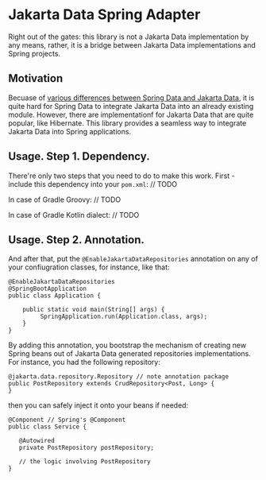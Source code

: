 # Jakarta Data Spring Adapter

Right out of the gates: this library is not a Jakarta Data implementation by any means, rather, it is a bridge between Jakarta Data implementations and Spring projects.

## Motivation 

Becuase of [various differences between Spring Data and Jakarta Data](https://github.com/spring-projects/spring-data-jpa/issues/3372), it is quite hard for Spring Data to
integrate Jakarta Data into an already existing module. However, there are implementationf for Jakarta Data that are quite popular, like Hibernate. This library provides a 
seamless way to integrate Jakarta Data into Spring applications. 

## Usage. Step 1. Dependency.

There're only two steps that you need to do to make this work. First - include this dependency into your `pom.xml`:
// TODO

In case of Gradle Groovy:
// TODO

In case of Gradle Kotlin dialect:
// TODO

## Usage. Step 2. Annotation.

And after that, put the `@EnableJakartaDataRepositories` annotation on any of your confiugration classes, for instance, like that:

```(java)
@EnableJakartaDataRepositories
@SpringBootApplication
public class Application {

    public static void main(String[] args) {
         SpringApplication.run(Application.class, args);
    }
}
```

By adding this annotation, you bootstrap the mechanism of creating new Spring beans out of Jakarta Data generated repositories implementations. For instance, you had the following repository:

```(java)
@jakarta.data.repository.Repository // note annotation package
public PostRepository extends CrudRepository<Post, Long> {
}
```

then you can safely inject it onto your beans if needed:

```
@Component // Spring's @Component
public class Service {

   @Autowired
   private PostRepository postRepository;

   // the logic involving PostRepository
}
```
